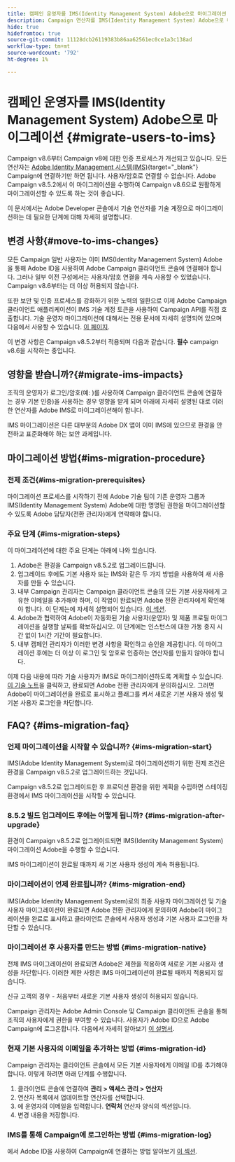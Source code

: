 ```yaml
---
title: 캠페인 운영자를 IMS(Identity Management System) Adobe으로 마이그레이션
description: Campaign 연산자를 IMS(Identity Management System) Adobe으로 마이그레이션하는 방법에 대해 알아봅니다.
hide: true
hidefromtoc: true
source-git-commit: 11128dcb26119383b86aa62561ec0ce1a3c138ad
workflow-type: tm+mt
source-wordcount: '792'
ht-degree: 1%

---
```


# 캠페인 운영자를 IMS(Identity Management System) Adobe으로 마이그레이션 {#migrate-users-to-ims}

Campaign v8.6부터 Campaign v8에 대한 인증 프로세스가 개선되고 있습니다. 모든 연산자는 [Adobe Identity Management 시스템(IMS)](https://helpx.adobe.com/enterprise/using/identity.html){target="_blank"} Campaign에 연결하기만 하면 됩니다. 사용자/암호로 연결할 수 없습니다. Adobe Campaign v8.5.2에서 이 마이그레이션을 수행하여 Campaign v8.6으로 원활하게 마이그레이션할 수 있도록 하는 것이 좋습니다.

이 문서에서는 Adobe Developer 콘솔에서 기술 연산자를 기술 계정으로 마이그레이션하는 데 필요한 단계에 대해 자세히 설명합니다.

## 변경 사항{#move-to-ims-changes}

모든 Campaign 일반 사용자는 이미 IMS(Identity Management System) Adobe을 통해 Adobe ID을 사용하여 Adobe Campaign 클라이언트 콘솔에 연결해야 합니다. 그러나 일부 이전 구성에서는 사용자/암호 연결을 계속 사용할 수 있었습니다. Campaign v8.6부터는 더 이상 허용되지 않습니다.

또한 보안 및 인증 프로세스를 강화하기 위한 노력의 일환으로 이제 Adobe Campaign 클라이언트 애플리케이션이 IMS 기술 계정 토큰을 사용하여 Campaign API를 직접 호출합니다. 기술 운영자 마이그레이션에 대해서는 전용 문서에 자세히 설명되어 있으며 다음에서 사용할 수 있습니다. [이 페이지](ims-migration.md).

이 변경 사항은 Campaign v8.5.2부터 적용되며 다음과 같습니다. **필수** campaign v8.6을 시작하는 중입니다.


## 영향을 받습니까?{#migrate-ims-impacts}

조직의 운영자가 로그인/암호(예: )를 사용하여 Campaign 클라이언트 콘솔에 연결하는 경우 기본 인증)을 사용하는 경우 영향을 받게 되며 아래에 자세히 설명된 대로 이러한 연산자를 Adobe IMS로 마이그레이션해야 합니다.

IMS 마이그레이션은 다른 대부분의 Adobe DX 앱이 이미 IMS에 있으므로 환경을 안전하고 표준화해야 하는 보안 과제입니다.

## 마이그레이션 방법{#ims-migration-procedure}

### 전제 조건{#ims-migration-prerequisites}

마이그레이션 프로세스를 시작하기 전에 Adobe 기술 팀이 기존 운영자 그룹과 IMS(Identity Management System) Adobe에 대한 명명된 권한을 마이그레이션할 수 있도록 Adobe 담당자(전환 관리자)에게 연락해야 합니다.

### 주요 단계 {#ims-migration-steps}

이 마이그레이션에 대한 주요 단계는 아래에 나와 있습니다.

1. Adobe은 환경을 Campaign v8.5.2로 업그레이드합니다.
1. 업그레이드 후에도 기본 사용자 또는 IMS와 같은 두 가지 방법을 사용하여 새 사용자를 만들 수 있습니다.
1. 내부 Campaign 관리자는 Campaign 클라이언트 콘솔의 모든 기본 사용자에게 고유한 이메일을 추가해야 하며, 이 작업이 완료되면 Adobe 전환 관리자에게 확인해야 합니다. 이 단계는에 자세히 설명되어 있습니다. [이 섹션](#ims-migration-id).
1. Adobe과 협력하여 Adobe이 자동화된 기술 사용자(운영자) 및 제품 프로필 마이그레이션을 실행할 날짜를 확보하십시오. 이 단계에는 인스턴스에 대한 가동 중지 시간 없이 1시간 기간이 필요합니다.
1. 내부 캠페인 관리자가 이러한 변경 사항을 확인하고 승인을 제공합니다. 이 마이그레이션 후에는 더 이상 이 로그인 및 암호로 인증하는 연산자를 만들지 않아야 합니다.

이제 다음 내용에 따라 기술 사용자가 IMS로 마이그레이션하도록 계획할 수 있습니다. [이 기술 노트](ims-migration.md)을 클릭하고, 완료되면 Adobe 전환 관리자에게 문의하십시오.
그러면 Adobe이 마이그레이션을 완료로 표시하고 플래그를 켜서 새로운 기본 사용자 생성 및 기본 사용자 로그인을 차단합니다.

## FAQ? {#ims-migration-faq}

### 언제 마이그레이션을 시작할 수 있습니까? {#ims-migration-start}

IMS(Adobe Identity Management System)로 마이그레이션하기 위한 전제 조건은 환경을 Campaign v8.5.2로 업그레이드하는 것입니다.

Campaign v8.5.2로 업그레이드한 후 프로덕션 환경을 위한 계획을 수립하면 스테이징 환경에서 IMS 마이그레이션을 시작할 수 있습니다.

### 8.5.2 빌드 업그레이드 후에는 어떻게 됩니까? {#ims-migration-after-upgrade}

환경이 Campaign v8.5.2로 업그레이드되면 IMS(Identity Management System) 마이그레이션 Adobe을 수행할 수 있습니다.

IMS 마이그레이션이 완료될 때까지 새 기본 사용자 생성이 계속 허용됩니다.

### 마이그레이션이 언제 완료됩니까? {#ims-migration-end}

IMS(Adobe Identity Management System)로의 최종 사용자 마이그레이션 및 기술 사용자 마이그레이션이 완료되면 Adobe 전환 관리자에게 문의하여 Adobe이 마이그레이션을 완료로 표시하고 클라이언트 콘솔에서 사용자 생성과 기본 사용자 로그인을 차단할 수 있습니다.


### 마이그레이션 후 사용자를 만드는 방법 {#ims-migration-native}

전체 IMS 마이그레이션이 완료되면 Adobe은 제한을 적용하여 새로운 기본 사용자 생성을 차단합니다. 이러한 제한 사항은 IMS 마이그레이션이 완료될 때까지 적용되지 않습니다.

신규 고객의 경우 - 처음부터 새로운 기본 사용자 생성이 허용되지 않습니다.

Campaign 관리자는 Adobe Admin Console 및 Campaign 클라이언트 콘솔을 통해 조직의 사용자에게 권한을 부여할 수 있습니다. 사용자가 Adobe ID으로 Adobe Campaign에 로그온합니다. 다음에서 자세히 알아보기 [이 설명서](../../v8/start/gs-permissions.md).

### 현재 기본 사용자의 이메일을 추가하는 방법 {#ims-migration-id}

Campaign 관리자는 클라이언트 콘솔에서 모든 기본 사용자에게 이메일 ID를 추가해야 합니다. 이렇게 하려면 아래 단계를 수행합니다.

1. 클라이언트 콘솔에 연결하여 **관리 > 액세스 관리 > 연산자**
1. 연산자 목록에서 업데이트할 연산자를 선택합니다.
1. 에 운영자의 이메일을 입력합니다. **연락처** 연산자 양식의 섹션입니다.
1. 변경 내용을 저장합니다.


### IMS를 통해 Campaign에 로그인하는 방법 {#ims-migration-log}

에서 Adobe ID을 사용하여 Campaign에 연결하는 방법 알아보기 [이 섹션](../../v8/start/connect.md).